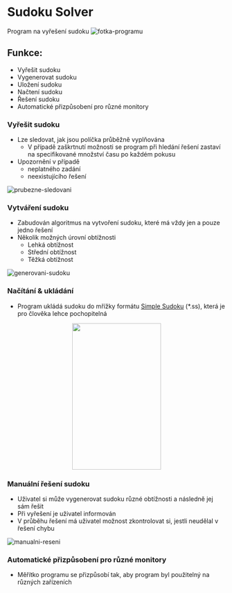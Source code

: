 # Sudoku Solver
Program na vyřešení sudoku
![fotka-programu]

## Funkce:
- Vyřešit sudoku
- Vygenerovat sudoku
- Uložení sudoku
- Načtení sudoku
- Řešení sudoku
- Automatické přizpůsobení pro různé monitory

### Vyřešit sudoku
- Lze sledovat, jak jsou políčka průběžně vyplňována
	- V případě zaškrtnutí možnosti se program při hledání řešení zastaví na specifikované množství času po každém pokusu
- Upozornění v případě 
	- neplatného zadání
	- neexistujícího řešení

![prubezne-sledovani]
### Vytváření sudoku
- Zabudován algoritmus na vytvoření sudoku, které má vždy jen a pouze jedno řešení
- Několik možných úrovní obtížnosti
	- Lehká obtížnost
	- Střední obtížnost
	- Těžká obtížnost
	
![generovani-sudoku]

### Načítání & ukládání
- Program ukládá sudoku do mřížky formátu [Simple Sudoku][simple-sudoku] (*.ss), která je pro člověka lehce pochopitelná

<div align="center">
    <img src="https://media.discordapp.net/attachments/1076565079333548184/1128794184904613908/2023-07-12_23_04_41-C__Users_orbit_Documents_sodoku.ss_-_Sublime_Text_UNREGISTERED.png?width=413&height=676" width=205 height=338>
</div>

### Manuální řešení sudoku
- Uživatel si může vygenerovat sudoku různé obtížnosti a následně jej sám řešit
- Při vyřešení je uživatel informován
- V průběhu řešení má uživatel možnost zkontrolovat si, jestli neudělal v řešení chybu

![manualni-reseni]
### Automatické přizpůsobení pro různé monitory
- Měřítko programu se přizpůsobí tak, aby program byl použitelný na různých zařízeních

[simple-sudoku]: https://www.sudocue.net/fileformats.php
[fotka-programu]: https://media.discordapp.net/attachments/1076565079333548184/1129492858974503013/2023-07-14_21_12_34-Sudoku_Solver_Ignac_Brychta_2023.png?width=808&height=676
[prubezne-sledovani]: https://cdn.discordapp.com/attachments/1076565079333548184/1129493630118268939/sudoku_solver_timelapse.gif
[manualni-reseni]: https://media.discordapp.net/attachments/1076565079333548184/1129492858345377952/2023-07-14_21_20_48-Sudoku_Solver_Ignac_Brychta_2023.png?width=808&height=676
[generovani-sudoku]: https://media.discordapp.net/attachments/1076565079333548184/1129492858655744092/2023-07-14_21_12_48-Sudoku_Solver_Ignac_Brychta_2023.png?width=808&height=676

